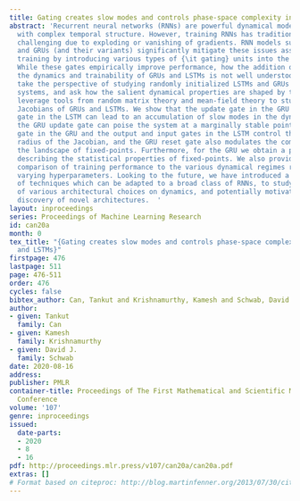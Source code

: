 ```yaml
---
title: Gating creates slow modes and controls phase-space complexity in GRUs and LSTMs
abstract: 'Recurrent neural networks (RNNs) are powerful dynamical models for data
  with complex temporal structure. However, training RNNs has traditionally proved
  challenging due to exploding or vanishing of gradients. RNN models such as LSTMs
  and GRUs (and their variants) significantly mitigate these issues associated with
  training by introducing various types of {\it gating} units into the architecture.
  While these gates empirically improve performance, how the addition of gates influences
  the dynamics and trainability of GRUs and LSTMs is not well understood. Here, we
  take the perspective of studying randomly initialized LSTMs and GRUs as dynamical
  systems, and ask how the salient dynamical properties are shaped by the gates.  We
  leverage tools from random matrix theory and mean-field theory to study the state-to-state
  Jacobians of GRUs and LSTMs. We show that the update gate in the GRU and the forget
  gate in the LSTM can lead to an accumulation of slow modes in the dynamics. Moreover,
  the GRU update gate can poise the system at a marginally stable point. The reset
  gate in the GRU and the output and input gates in the LSTM control the spectral
  radius of the Jacobian, and the GRU reset gate also modulates the complexity of
  the landscape of fixed-points. Furthermore, for the GRU we obtain a phase diagram
  describing the statistical properties of fixed-points. We also provide a preliminary
  comparison of training performance to the various dynamical regimes realized by
  varying hyperparameters. Looking to the future, we have introduced a powerful set
  of techniques which can be adapted to a broad class of RNNs, to study the influence
  of various architectural choices on dynamics, and potentially motivate the principled
  discovery of novel architectures.  '
layout: inproceedings
series: Proceedings of Machine Learning Research
id: can20a
month: 0
tex_title: "{Gating creates slow modes and controls phase-space complexity in GRUs
  and LSTMs}"
firstpage: 476
lastpage: 511
page: 476-511
order: 476
cycles: false
bibtex_author: Can, Tankut and Krishnamurthy, Kamesh and Schwab, David J.
author:
- given: Tankut
  family: Can
- given: Kamesh
  family: Krishnamurthy
- given: David J.
  family: Schwab
date: 2020-08-16
address: 
publisher: PMLR
container-title: Proceedings of The First Mathematical and Scientific Machine Learning
  Conference
volume: '107'
genre: inproceedings
issued:
  date-parts:
  - 2020
  - 8
  - 16
pdf: http://proceedings.mlr.press/v107/can20a/can20a.pdf
extras: []
# Format based on citeproc: http://blog.martinfenner.org/2013/07/30/citeproc-yaml-for-bibliographies/
---
```


